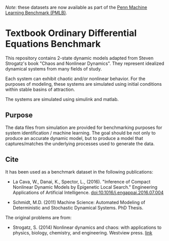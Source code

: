 *Note*: these datasets are now available as part of the [Penn Machine Learning Benchmark (PMLB)](https://github.com/EpistasisLab/pmlb).

# Textbook Ordinary Differential Equations Benchmark 


This repository contains 2-state dynamic models adapted from Steven Strogatz's book "Chaos and Nonlinear Dynamics". They represent idealized dynamical systems from many fields of study. 

Each system can exhibit chaotic and/or nonlinear behavior. For the purposes of modeling, these systems are simulated using initial conditions within stable basins of attraction. 

The systems are simulated using simulink and matlab. 

## Purpose

The data files from simulation are provided for benchmarking purposes for system identification / machine learning. The goal should be not only to produce an accurate dynamic model, but to produce a model that captures/matches the underlying processes used to generate the data. 


## Cite


It has been used as a benchmark dataset in the following publications:
 
 - La Cava, W., Danai, K., Spector, L., (2016). "Inference of Compact Nonlinear Dynamic Models by Epigenetic Local Search." Engineering Applications of Artificial Intelligence. [doi:10.1016/j.engappai.2016.07.004](http://www.sciencedirect.com/science/article/pii/S0952197616301294)

 - Schmidt, M.D. (2011) Machine Science: Automated Modeling of Deterministic and Stochastic Dynamical Systems. PhD Thesis.

The original problems are from:

 - Strogatz, S. (2014) Nonlinear dynamics and chaos: with applications to physics, biology, chemistry, and engineering. Westview press. [link](http://www.stevenstrogatz.com/books/nonlinear-dynamics-and-chaos-with-applications-to-physics-biology-chemistry-and-engineering) 
